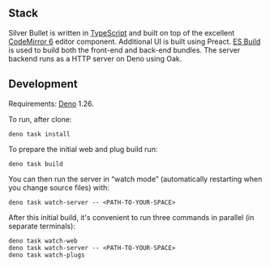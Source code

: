 ## Stack

Silver Bullet is written in [TypeScript](https://www.typescriptlang.org/) and
built on top of the excellent [CodeMirror 6](https://codemirror.net/) editor
component. Additional UI is built using Preact.
[ES Build](https://esbuild.github.io) is used to build both the front-end and
back-end bundles. The server backend runs as a HTTP server on Deno using Oak.

## Development

Requirements: [Deno](https://deno.land/) 1.26.

To run, after clone:

```shell
deno task install
```

To prepare the initial web and plug build run:

```shell
deno task build
```

You can then run the server in “watch mode” (automatically restarting when you
change source files) with:

```shell
deno task watch-server -- <PATH-TO-YOUR-SPACE>
```

After this initial build, it's convenient to run three commands in parallel (in
separate terminals):

```shell
deno task watch-web
deno task watch-server -- <PATH-TO-YOUR-SPACE>
deno task watch-plugs
```
